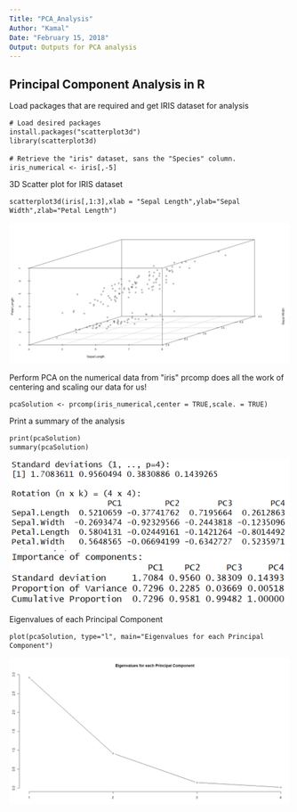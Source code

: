 ```yaml
---
Title: "PCA_Analysis"
Author: "Kamal"
Date: "February 15, 2018"
Output: Outputs for PCA analysis
---
```


## Principal Component Analysis in R

Load packages that are required and get IRIS dataset for analysis
```
# Load desired packages
install.packages("scatterplot3d")
library(scatterplot3d)

# Retrieve the "iris" dataset, sans the "Species" column.
iris_numerical <- iris[,-5]
```

3D Scatter plot for IRIS dataset
```
scatterplot3d(iris[,1:3],xlab = "Sepal Length",ylab="Sepal Width",zlab="Petal Length")
```
![plot of chunk scatterplot3D](/PCA_Analysis1.PNG)

Perform PCA on the numerical data from "iris"
prcomp does all the work of centering and scaling our data for us!
```
pcaSolution <- prcomp(iris_numerical,center = TRUE,scale. = TRUE)
```

Print a summary of the analysis
```
print(pcaSolution)
summary(pcaSolution)
```
![plot of chunk printPCA](/PCA_Analysis1b.PNG)
![plot of chunk summaryPCA](/PCA_Analysis1c.PNG)

Eigenvalues of each Principal Component
```
plot(pcaSolution, type="l", main="Eigenvalues for each Principal Component")
```
![plot of chunk eigenvaluesPCA](/PCA_Analysis2.PNG)

